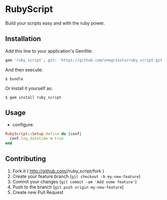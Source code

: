 # RubyScript

Build your scripts easy and with the ruby power.

## Installation

Add this line to your application's Gemfile:

```ruby
gem 'ruby_script', git: 'https://github.com/vnegrisolo/ruby_script.git'
```
And then execute:

    $ bundle

Or install it yourself as:

    $ gem install ruby_script

## Usage

- configure:

```ruby
RubyScript::Setup.define do |conf|
  conf.log_datetime = true
end
```

## Contributing

1. Fork it ( http://github.com/<my-github-username>/ruby_script/fork )
2. Create your feature branch (`git checkout -b my-new-feature`)
3. Commit your changes (`git commit -am 'Add some feature'`)
4. Push to the branch (`git push origin my-new-feature`)
5. Create new Pull Request
